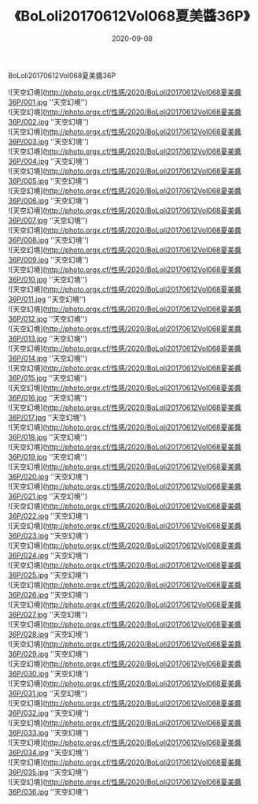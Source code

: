 ﻿---
layout: post
title: 《BoLoli20170612Vol068夏美醬36P》
date: 2020-09-08
img: http://photo.orgx.cf/性感/2020/BoLoli20170612Vol068夏美醬36P/000.jpg
tags: [美女,性感,泳衣]
---

BoLoli20170612Vol068夏美醬36P



![天空幻境](http://photo.orgx.cf/性感/2020/BoLoli20170612Vol068夏美醬36P/001.jpg ''天空幻境'')<br>
![天空幻境](http://photo.orgx.cf/性感/2020/BoLoli20170612Vol068夏美醬36P/002.jpg ''天空幻境'')<br>
![天空幻境](http://photo.orgx.cf/性感/2020/BoLoli20170612Vol068夏美醬36P/003.jpg ''天空幻境'')<br>
![天空幻境](http://photo.orgx.cf/性感/2020/BoLoli20170612Vol068夏美醬36P/004.jpg ''天空幻境'')<br>
![天空幻境](http://photo.orgx.cf/性感/2020/BoLoli20170612Vol068夏美醬36P/005.jpg ''天空幻境'')<br>
![天空幻境](http://photo.orgx.cf/性感/2020/BoLoli20170612Vol068夏美醬36P/006.jpg ''天空幻境'')<br>
![天空幻境](http://photo.orgx.cf/性感/2020/BoLoli20170612Vol068夏美醬36P/007.jpg ''天空幻境'')<br>
![天空幻境](http://photo.orgx.cf/性感/2020/BoLoli20170612Vol068夏美醬36P/008.jpg ''天空幻境'')<br>
![天空幻境](http://photo.orgx.cf/性感/2020/BoLoli20170612Vol068夏美醬36P/009.jpg ''天空幻境'')<br>
![天空幻境](http://photo.orgx.cf/性感/2020/BoLoli20170612Vol068夏美醬36P/010.jpg ''天空幻境'')<br>
![天空幻境](http://photo.orgx.cf/性感/2020/BoLoli20170612Vol068夏美醬36P/011.jpg ''天空幻境'')<br>
![天空幻境](http://photo.orgx.cf/性感/2020/BoLoli20170612Vol068夏美醬36P/012.jpg ''天空幻境'')<br>
![天空幻境](http://photo.orgx.cf/性感/2020/BoLoli20170612Vol068夏美醬36P/013.jpg ''天空幻境'')<br>
![天空幻境](http://photo.orgx.cf/性感/2020/BoLoli20170612Vol068夏美醬36P/014.jpg ''天空幻境'')<br>
![天空幻境](http://photo.orgx.cf/性感/2020/BoLoli20170612Vol068夏美醬36P/015.jpg ''天空幻境'')<br>
![天空幻境](http://photo.orgx.cf/性感/2020/BoLoli20170612Vol068夏美醬36P/016.jpg ''天空幻境'')<br>
![天空幻境](http://photo.orgx.cf/性感/2020/BoLoli20170612Vol068夏美醬36P/017.jpg ''天空幻境'')<br>
![天空幻境](http://photo.orgx.cf/性感/2020/BoLoli20170612Vol068夏美醬36P/018.jpg ''天空幻境'')<br>
![天空幻境](http://photo.orgx.cf/性感/2020/BoLoli20170612Vol068夏美醬36P/019.jpg ''天空幻境'')<br>
![天空幻境](http://photo.orgx.cf/性感/2020/BoLoli20170612Vol068夏美醬36P/020.jpg ''天空幻境'')<br>
![天空幻境](http://photo.orgx.cf/性感/2020/BoLoli20170612Vol068夏美醬36P/021.jpg ''天空幻境'')<br>
![天空幻境](http://photo.orgx.cf/性感/2020/BoLoli20170612Vol068夏美醬36P/022.jpg ''天空幻境'')<br>
![天空幻境](http://photo.orgx.cf/性感/2020/BoLoli20170612Vol068夏美醬36P/023.jpg ''天空幻境'')<br>
![天空幻境](http://photo.orgx.cf/性感/2020/BoLoli20170612Vol068夏美醬36P/024.jpg ''天空幻境'')<br>
![天空幻境](http://photo.orgx.cf/性感/2020/BoLoli20170612Vol068夏美醬36P/025.jpg ''天空幻境'')<br>
![天空幻境](http://photo.orgx.cf/性感/2020/BoLoli20170612Vol068夏美醬36P/026.jpg ''天空幻境'')<br>
![天空幻境](http://photo.orgx.cf/性感/2020/BoLoli20170612Vol068夏美醬36P/027.jpg ''天空幻境'')<br>
![天空幻境](http://photo.orgx.cf/性感/2020/BoLoli20170612Vol068夏美醬36P/028.jpg ''天空幻境'')<br>
![天空幻境](http://photo.orgx.cf/性感/2020/BoLoli20170612Vol068夏美醬36P/029.jpg ''天空幻境'')<br>
![天空幻境](http://photo.orgx.cf/性感/2020/BoLoli20170612Vol068夏美醬36P/030.jpg ''天空幻境'')<br>
![天空幻境](http://photo.orgx.cf/性感/2020/BoLoli20170612Vol068夏美醬36P/031.jpg ''天空幻境'')<br>
![天空幻境](http://photo.orgx.cf/性感/2020/BoLoli20170612Vol068夏美醬36P/032.jpg ''天空幻境'')<br>
![天空幻境](http://photo.orgx.cf/性感/2020/BoLoli20170612Vol068夏美醬36P/033.jpg ''天空幻境'')<br>
![天空幻境](http://photo.orgx.cf/性感/2020/BoLoli20170612Vol068夏美醬36P/034.jpg ''天空幻境'')<br>
![天空幻境](http://photo.orgx.cf/性感/2020/BoLoli20170612Vol068夏美醬36P/035.jpg ''天空幻境'')<br>
![天空幻境](http://photo.orgx.cf/性感/2020/BoLoli20170612Vol068夏美醬36P/036.jpg ''天空幻境'')<br>